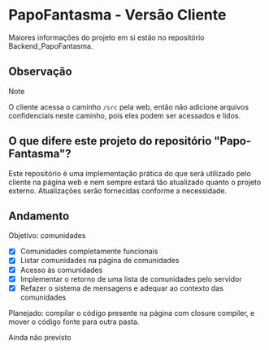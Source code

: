 # PapoFantasma - Versão Cliente

Maiores informações do projeto em si estão no repositório Backend_PapoFantasma.

## Observação

> [!NOTE]
O cliente acessa o caminho `/src` pela web, então não adicione arquivos confidenciais neste caminho, pois eles podem ser acessados e lidos.

## O que difere este projeto do repositório "Papo-Fantasma"?

Este repositório é uma implementação prática do que será utilizado pelo cliente na página web e nem sempre estará tão atualizado quanto o projeto externo. Atualizações serão fornecidas conforme a necessidade.

## Andamento

Objetivo: comunidades

- [X] Comunidades completamente funcionais
- [X] Listar comunidades na página de comunidades
- [X] Acesso às comunidades
- [X] Implementar o retorno de uma lista de comunidades pelo servidor
- [X] Refazer o sistema de mensagens e adequar ao contexto das comunidades

Planejado: compilar o código presente na página com closure compiler, e mover o código fonte para outra pasta.

Ainda não previsto
